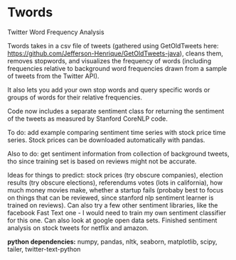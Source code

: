 # Twords

Twitter Word Frequency Analysis

Twords takes in a csv file of tweets (gathered using GetOldTweets here: https://github.com/Jefferson-Henrique/GetOldTweets-java), 
cleans them, removes stopwords, and visualizes the frequency of words (including frequencies relative to background word frequencies drawn from a sample of tweets from the Twitter API). 

It also lets you add your own stop words and query specific words or groups of words for their relative frequencies. 

Code now includes a separate sentiment class for returning the sentiment of the tweets as measured by Stanford CoreNLP code.

To do: add example comparing sentiment time series with stock price time series. Stock prices can be downloaded automatically with pandas. 

Also to do: get sentiment information from collection of background tweets, tho since training set is based on reviews might not be accurate. 

Ideas for things to predict: stock prices (try obscure companies), election results (try obscure elections), referendums votes (lots in california), how much money movies make, whether a startup fails (probaby best to focus on things that can be reviewed, since stanford nlp sentiment learner is trained on reviews). Can also try a few other sentiment libraries, like the facebook Fast Text one - I would need to train my own sentiment classifier for this one. Can also look at google open data sets. Finished sentiment analysis on stock tweets for netflix and amazon. 

<b> python dependencies:</b> numpy, pandas, nltk, seaborn, matplotlib, scipy, tailer, twitter-text-python

